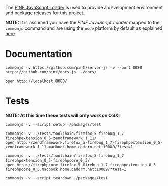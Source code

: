 
The [PINF JavaScript Loader](https://github.com/pinf/loader-js) is used to provide a development environment and package releases for this project.

**NOTE:** It is assumed you have the _PINF JavaScript Loader_ mapped to the `commonjs` command and are using the `node` platform by default as explained [here](https://github.com/pinf/loader-js/blob/master/docs/Setup.md).

Documentation
=============

    commonjs -v https://github.com/pinf/server-js -v --port 8080 https://github.com/pinf/docs-js ../docs/
    
    open http://localhost:8080/


Tests
=====

**NOTE: At this time these tests will only work on OSX!**

    commonjs -v --script setup ./packages/test

    commonjs -v ../tests/toolchain/firefox_5-firebug_1_7-firephpextension_0_5-zendframework_1_11/
    open http://zendframework.firefox_5-firebug_1_7-firephpextension_0_5-zendframework_1_11.macbook.home.cadorn.net:10089/?test=1

    commonjs -v ../tests/toolchain/firefox_5-firebug_1_7-firephpextension_0_5-firephpcore_0_3/
    open http://firephpcore.firefox_5-firebug_1_7-firephpextension_0_5-firephpcore_0_3.macbook.home.cadorn.net:10089/?test=1

    commonjs -v --script teardown ./packages/test
